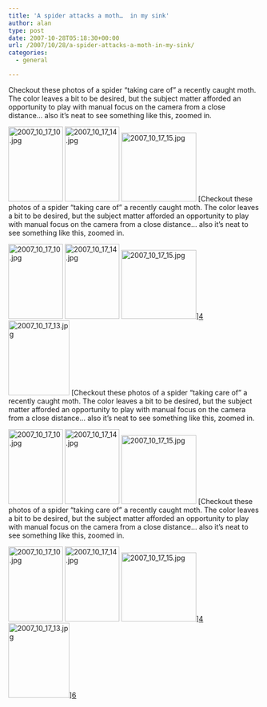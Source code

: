 ```yaml
---
title: 'A spider attacks a moth…  in my sink'
author: alan
type: post
date: 2007-10-28T05:18:30+00:00
url: /2007/10/28/a-spider-attacks-a-moth-in-my-sink/
categories:
  - general

---
```

Checkout these photos of a spider &#8220;taking care of&#8221; a recently caught moth. The color leaves a bit to be desired, but the subject matter afforded an opportunity to play with manual focus on the camera from a close distance&#8230; also it&#8217;s neat to see something like this, zoomed in.

[<img src="https://zeroasterisk.com/photos/d/62407-1/2007_10_17_10.jpg" class="giThumbnail" alt="2007_10_17_10.jpg" height="150" width="109" />][1] [<img src="https://zeroasterisk.com/photos/d/62424-1/2007_10_17_14.jpg" class="giThumbnail" alt="2007_10_17_14.jpg" height="150" width="109" />][2] [<img src="https://zeroasterisk.com/photos/d/62428-1/2007_10_17_15.jpg" class="giThumbnail" alt="2007_10_17_15.jpg" height="138" width="150" />][3] [Checkout these photos of a spider &#8220;taking care of&#8221; a recently caught moth. The color leaves a bit to be desired, but the subject matter afforded an opportunity to play with manual focus on the camera from a close distance&#8230; also it&#8217;s neat to see something like this, zoomed in.

[<img src="https://zeroasterisk.com/photos/d/62407-1/2007_10_17_10.jpg" class="giThumbnail" alt="2007_10_17_10.jpg" height="150" width="109" />][1] [<img src="https://zeroasterisk.com/photos/d/62424-1/2007_10_17_14.jpg" class="giThumbnail" alt="2007_10_17_14.jpg" height="150" width="109" />][2] [<img src="https://zeroasterisk.com/photos/d/62428-1/2007_10_17_15.jpg" class="giThumbnail" alt="2007_10_17_15.jpg" height="138" width="150" />][3]][4] [<img src="https://zeroasterisk.com/photos/d/62420-1/2007_10_17_13.jpg" class="giThumbnail" alt="2007_10_17_13.jpg" height="150" width="122" />][5] [Checkout these photos of a spider &#8220;taking care of&#8221; a recently caught moth. The color leaves a bit to be desired, but the subject matter afforded an opportunity to play with manual focus on the camera from a close distance&#8230; also it&#8217;s neat to see something like this, zoomed in.

[<img src="https://zeroasterisk.com/photos/d/62407-1/2007_10_17_10.jpg" class="giThumbnail" alt="2007_10_17_10.jpg" height="150" width="109" />][1] [<img src="https://zeroasterisk.com/photos/d/62424-1/2007_10_17_14.jpg" class="giThumbnail" alt="2007_10_17_14.jpg" height="150" width="109" />][2] [<img src="https://zeroasterisk.com/photos/d/62428-1/2007_10_17_15.jpg" class="giThumbnail" alt="2007_10_17_15.jpg" height="138" width="150" />][3] [Checkout these photos of a spider &#8220;taking care of&#8221; a recently caught moth. The color leaves a bit to be desired, but the subject matter afforded an opportunity to play with manual focus on the camera from a close distance&#8230; also it&#8217;s neat to see something like this, zoomed in.

[<img src="https://zeroasterisk.com/photos/d/62407-1/2007_10_17_10.jpg" class="giThumbnail" alt="2007_10_17_10.jpg" height="150" width="109" />][1] [<img src="https://zeroasterisk.com/photos/d/62424-1/2007_10_17_14.jpg" class="giThumbnail" alt="2007_10_17_14.jpg" height="150" width="109" />][2] [<img src="https://zeroasterisk.com/photos/d/62428-1/2007_10_17_15.jpg" class="giThumbnail" alt="2007_10_17_15.jpg" height="138" width="150" />][3]][4] [<img src="https://zeroasterisk.com/photos/d/62420-1/2007_10_17_13.jpg" class="giThumbnail" alt="2007_10_17_13.jpg" height="150" width="122" />][5]][6]


 [1]: https://zeroasterisk.com/photos/v/other/photography/2007_10_17_10.jpg.html
 [2]: https://zeroasterisk.com/photos/v/other/photography/2007_10_17_14.jpg.html
 [3]: https://zeroasterisk.com/photos/v/other/photography/2007_10_17_15.jpg.html
 [4]: https://zeroasterisk.com/photos/v/other/photography/2007_10_17_12.jpg.html
 [5]: https://zeroasterisk.com/photos/v/other/photography/2007_10_17_13.jpg.html
 [6]: https://zeroasterisk.com/photos/v/other/photography/2007_10_17_11.jpg.html
